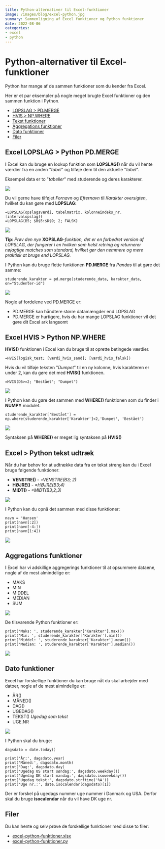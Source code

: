 ```yaml
---
title: Python-alternativer til Excel-funktioner
image: /images/blog/excel-python.jpg
summary: Sammenligning af Excel funktioner og Python funktioner
date: 2022-08-06
categories:
- excel
- python
---
```


# Python-alternativer til Excel-funktioner
Python har mange af de sammen funktioner som du kender fra Excel.

Her er et par eksempler på nogle meget brugte Excel funktioner og den sammen funktion i Python.

- [LOPSLAG > PD.MERGE](#excel-vlookup--python-pdmerge)
- [HVIS > NP.WHERE](#excel-if--python-npwhere)
- [Tekst funktioner](#excel--python-tekst-udtræk)
- [Aggregations funktioner](#aggregations-funktioner)
- [Dato funktioner](#dato-funktioner)
- [Filer](#filer)

## Excel LOPSLAG > Python PD.MERGE
I Excel kan du bruge en lookup funktion som **LOPSLAG()** når du vil hente værdier fra en anden "*tabel*" og tilføje dem til den aktuelle "*tabel*".

Eksempel data er to "*tabeller*" med studerende og deres karakterer.

![](/static/images/blog/excel-python-funktioner-data.jpg)


Du vil gerne have tilføjet *Fornavn* og *Efternavn* til *Karakter oversigten*, hvilket du kan gøre med **LOPSLAG**:

    =LOPSLAG(opslagsværdi, tabelmatrix, kolonneindeks_nr, [intervalopslag])
    =LOPSLAG(B5; $B$5:$D$9; 2; FALSK)

![](/static/images/blog/excel-python-funktioner-data-2.jpg)

**Tip**: *Prøv den nye* **XOPSLAG**-*funktion, det er en forbedret version af LOPSLAG, der fungerer i en hvilken som helst retning og returnerer nøjagtige matches som standard, hvilket gør den nemmere og mere praktisk at bruge end LOPSLAG.*

I Python kan du bruge flette funktionen **PD.MERGE** fra *Pandas* til at gøre det samme:

    studerende_karakter = pd.merge(studerende_data, karakter_data, on="Studenter-id")

![](/static/images/blog/excel-python-funktioner-data-3.jpg)

Nogle af fordelene ved PD.MERGE er:

- PD.MERGE kan håndtere større datamængder end LOPSLAG
- PD.MERGE er hurtigere, hvis du har mange LOPSLAG funktioner vil det gøre dit Excel ark langsomt

## Excel HVIS > Python NP.WHERE 
**HVIS()** funktionen i Excel kan du bruge til at oprette betingede værdier.

    =HVIS(logisk_test; [værdi_hvis_sand]; [værdi_hvis_falsk])

Hvis du vil tilføje teksten "*Dumpet*" til en ny kolonne, hvis karakteren er under 2, kan du gøre det med **HVIS()** funktionen.

    =HVIS(D5>=2; "Bestået"; "Dumpet")

![](/static/images/blog/excel-python-funktioner-data-4.jpg)

I Python kan du gøre det sammen med **WHERE()** funktionen som du finder i **NUMPY** modulet.

    studerende_karakter['Bestået'] = np.where(studerende_karakter['Karakter']<2,'Dumpet', 'Bestået')

![](/static/images/blog/excel-python-funktioner-data-5.jpg)

Syntaksen på **WHERE()** er meget lig syntaksen på **HVIS()**

## Excel > Python tekst udtræk
Når du har behov for at udtrække data fra en tekst streng kan du i Excel bruge følgende funktioner:

- **VENSTRE()** - *=VENSTRE(B3; 2)*
- **HØJRE()** - *=HØJRE(B3;4)*
- **MIDT()** - *=MIDT(B3;2;3)*

![](/static/images/blog/excel-python-funktioner-data-6.jpg)

I Python kan du opnå det sammen med disse funktioner:

    navn = 'Hansen'
    print(navn[:2])
    print(navn[-4:])
    print(navn[1:4])

![](/static/images/blog/excel-python-funktioner-data-7.jpg)


## Aggregations funktioner
I Excel har vi adskillige aggregerings funktioner til at opsummere dataene, nogle af de mest almindelige er:

- MAKS
- MIN
- MIDDEL
- MEDIAN
- SUM

![](/static/images/blog/excel-python-funktioner-data-8.jpg)

De tilsvarende Python funktioner er:

    print('Maks: ', studerende_karakter['Karakter'].max())
    print('Min: ', studerende_karakter['Karakter'].min())
    print('Middel: ', studerende_karakter['Karakter'].mean())
    print('Median: ', studerende_karakter['Karakter'].median())

![](/static/images/blog/excel-python-funktioner-data-9.jpg)


## Dato funktioner
Excel har forskellige funktioner du kan bruge nåt du skal arbejder med datoer, nogle af de mest almindelige er:

- ÅR()
- MÅNED()
- DAG()
- UGEDAG()
- TEKST() *Ugedag som tekst*
- UGE.NR

![](/static/images/blog/excel-python-funktioner-data-11.jpg)

I Python skal du bruge:

    dagsdato = date.today()

    print('År:', dagsdato.year)
    print('Måned:', dagsdato.month)
    print('Dag:', dagsdato.day)
    print('Ugedag US start søndag:', dagsdato.weekday())
    print('Ugedag DK start mandag:', dagsdato.isoweekday())
    print('Ugedag tekst:', dagsdato.strftime('%A'))
    print('Uge nr.:', date.isocalendar(dagsdato)[1])

Der er forskel på ugedags nummer uge nummer i Danmark og USA. Derfor skal du bruge **isocalendar** når du vil have DK uge nr. 

## Filer
Du kan hente og selv prøve de forskellige funktioner med disse to filer:

- [excel-python-funktioner.xlsx](/static/files/blog/excel-python-funktioner.xlsx)
- [excel-python-funktioner.py](/static/files/blog/excel-python-funktioner.py)